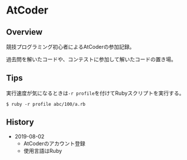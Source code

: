 # AtCoder

## Overview

競技プログラミング初心者によるAtCoderの参加記録。

過去問を解いたコードや、コンテストに参加して解いたコードの置き場。

## Tips

実行速度が気になるときは`-r profile`を付けてRubyスクリプトを実行する。

```shell
$ ruby -r profile abc/100/a.rb
```

## History

* 2019-08-02
  * AtCoderのアカウント登録
  * 使用言語はRuby
